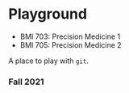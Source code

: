 # Playground

- BMI 703: Precision Medicine 1
- BMI 705: Precision Medicine 2

A place to play with `git`.

### Fall 2021

